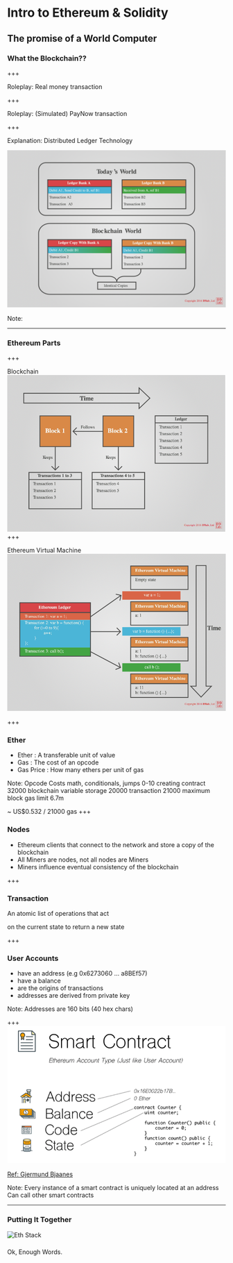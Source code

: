 # Intro to Ethereum & Solidity 

The promise of a World Computer
---

### What the Blockchain??

+++

Roleplay: Real money transaction

+++

Roleplay: (Simulated) PayNow transaction

+++

Explanation: Distributed Ledger Technology

![Blockchain World](./images/blockchain_world.png)

Note:

---

### Ethereum Parts

+++

Blockchain
![Blockchain Data Structure](./images/blockchain_datastructure.png)
+++

Ethereum Virtual Machine
![EVM](./images/evm.png)

+++

### Ether
- Ether     : A transferable unit of value
- Gas       : The cost of an opcode 
- Gas Price  : How many ethers per unit of gas

Note:
Opcode Costs
math, conditionals, jumps 0-10
creating contract 32000
blockchain variable storage 20000
transaction 21000
maximum block gas limit 6.7m

~ US$0.532 / 21000 gas 
+++

### Nodes
- Ethereum clients that connect to the network and store a copy of the blockchain
- All Miners are nodes, not all nodes are Miners
- Miners influence eventual consistency of the blockchain

+++

### Transaction

An atomic list of operations that act 

on the current state to return a new state

+++

### User Accounts
- have an address (e.g 0x6273060 ... a8BEf57)
- have a balance
- are the origins of transactions
- addresses are derived from private key

Note:
Addresses are 160 bits (40 hex chars)

+++
![Smart Contract Accounts](./images/smartcontract_accounts.png)

[Ref: Gjermund Bjaanes](http://www.gjermundbjaanes.com/understanding-ethereum-smart-contracts/)

Note:
Every instance of a smart contract is uniquely located at an address
Can call other smart contracts

---

### Putting It Together

![Eth Stack](https://medium.com/@mvmurthy/ethereum-for-web-developers-890be23d1d0c)

###
Ok, Enough Words.


